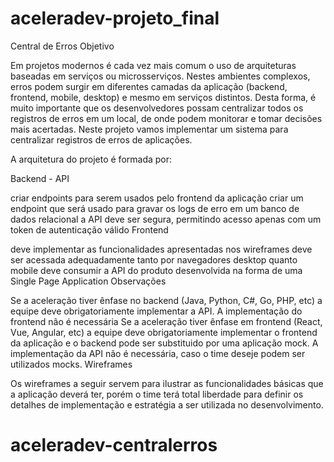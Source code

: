 # aceleradev-projeto_final
Central de Erros
Objetivo

Em projetos modernos é cada vez mais comum o uso de arquiteturas baseadas em serviços ou microsserviços. Nestes ambientes complexos, erros podem surgir em diferentes camadas da aplicação (backend, frontend, mobile, desktop) e mesmo em serviços distintos. Desta forma, é muito importante que os desenvolvedores possam centralizar todos os registros de erros em um local, de onde podem monitorar e tomar decisões mais acertadas. Neste projeto vamos implementar um sistema para centralizar registros de erros de aplicações.

A arquitetura do projeto é formada por:

Backend - API

criar endpoints para serem usados pelo frontend da aplicação
criar um endpoint que será usado para gravar os logs de erro em um banco de dados relacional
a API deve ser segura, permitindo acesso apenas com um token de autenticação válido
Frontend

deve implementar as funcionalidades apresentadas nos wireframes
deve ser acessada adequadamente tanto por navegadores desktop quanto mobile
deve consumir a API do produto
desenvolvida na forma de uma Single Page Application
Observações

Se a aceleração tiver ênfase no backend (Java, Python, C#, Go, PHP, etc) a equipe deve obrigatoriamente implementar a API. A implementação do frontend não é necessária
Se a aceleração tiver ênfase em frontend (React, Vue, Angular, etc) a equipe deve obrigatoriamente implementar o frontend da aplicação e o backend pode ser substituido por uma aplicação mock. A implementação da API não é necessária, caso o time deseje podem ser utilizados mocks.
Wireframes

Os wireframes a seguir servem para ilustrar as funcionalidades básicas que a aplicação deverá ter, porém o time terá total liberdade para definir os detalhes de implementação e estratégia a ser utilizada no desenvolvimento.

# aceleradev-centralerros
